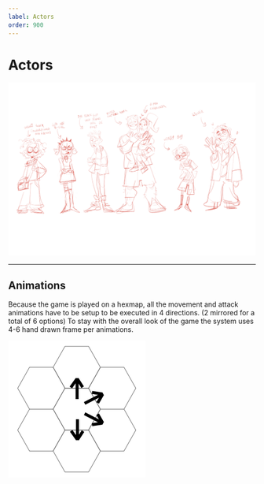 ```yaml
---
label: Actors
order: 900
---
```


# Actors

![](/static/refrence-art/actor-the-cast-base.png)

---
## Animations

Because the game is played on a hexmap, all the movement and attack animations have to be setup to be executed in 4 directions. (2 mirrored for a total of 6 options) To stay with the overall look of the game the system uses 4-6 hand drawn frame per animations.

![](/static/technical-art/ref-hex-directions.png)


